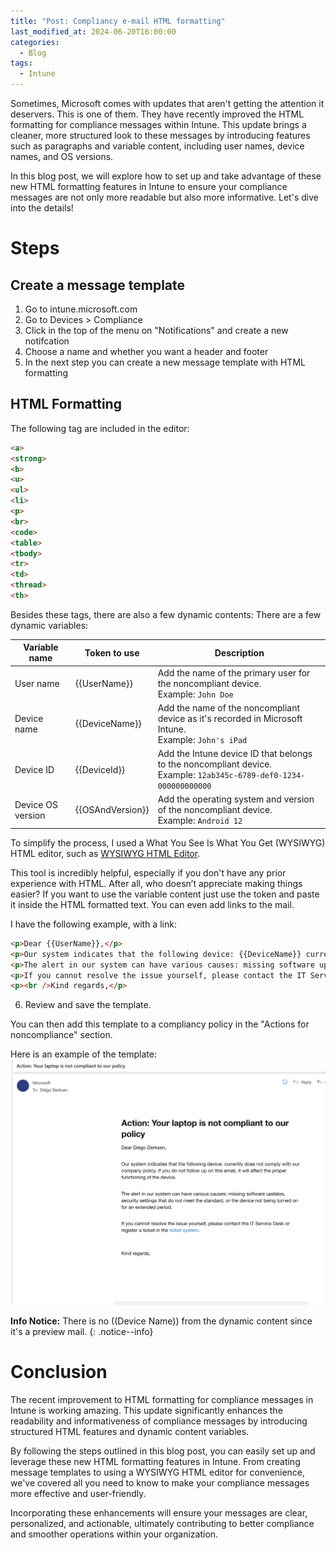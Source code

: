 ```yaml
---
title: "Post: Compliancy e-mail HTML formatting"
last_modified_at: 2024-06-20T16:00:00
categories:
  - Blog
tags:
  - Intune
---
```


Sometimes, Microsoft comes with updates that aren't getting the attention it deservers. This is one of them. They have recently improved the HTML formatting for compliance messages within Intune. This update brings a cleaner, more structured look to these messages by introducing features such as paragraphs and variable content, including user names, device names, and OS versions.

In this blog post, we will explore how to set up and take advantage of these new HTML formatting features in Intune to ensure your compliance messages are not only more readable but also more informative. Let's dive into the details!


# Steps

## Create a message template

1. Go to intune.microsoft.com
2. Go to Devices > Compliance
3. Click in the top of the menu on "Notifications" and create a new notifcation
4. Choose a name and whether you want a header and footer
5. In the next step you can create a new message template with HTML formatting

## HTML Formatting

The following tag are included in the editor:

```HTML
<a>
<strong>
<b>
<u>
<ul>
<li>
<p>
<br>
<code>
<table>
<tbody>
<tr>
<td>
<thread>
<th>
```

Besides these tags, there are also a few dynamic contents:
There are a few dynamic variables:

| Variable name     | Token to use     | Description                                                                                                            |
| ----------------- | ---------------- | ---------------------------------------------------------------------------------------------------------------------- |
| User name         | {{UserName}}     | Add the name of the primary user for the noncompliant device.  <br>Example: `John Doe`                                 |
| Device name       | {{DeviceName}}   | Add the name of the noncompliant device as it's recorded in Microsoft Intune.  <br>Example: `John's iPad`              |
| Device ID         | {{DeviceId}}     | Add the Intune device ID that belongs to the noncompliant device.  <br>Example: `12ab345c-6789-def0-1234-000000000000` |
| Device OS version | {{OSAndVersion}} | Add the operating system and version of the noncompliant device.  <br>Example: `Android 12`                            |



To simplify the process, I used a What You See Is What You Get (WYSIWYG) HTML editor, such as [WYSIWYG HTML Editor](https://wysiwyghtml.com/). 

This tool is incredibly helpful, especially if you don't have any prior experience with HTML. After all, who doesn’t appreciate making things easier? If you want to use the variable content just use the token and paste it inside the HTML formatted text. You can even add links to the mail.

I have the following example, with a link:

```HTML
<p>Dear {{UserName}},</p>
<p>Our system indicates that the following device: {{DeviceName}} currently does not comply with our company policy. If you do not follow up on this email, it will affect the proper functioning of the device.</p>
<p>The alert in our system can have various causes: missing software updates, security settings that do not meet the standard, or the device not being turned on for an extended period.</p>
<p>If you cannot resolve the issue yourself, please contact the IT Service Desk or register a ticket in the <a href="https://LinktoTicketSystem.com">ticket system</a>.</p>
<p><br />Kind regards,</p>
```

6. Review and save the template.


You can then add this template to a compliancy policy in the "Actions for noncompliance" section.


Here is an example of the template:
![Template example](/assets/images/Compliancy-e-mail-HTML-formatting/HTML_Formatting_Example_email.png)

**Info Notice:** There is no ((Device Name)) from the dynamic content since it's a preview mail.
{: .notice--info}

# Conclusion

The recent improvement to HTML formatting for compliance messages in Intune is working amazing. This update significantly enhances the readability and informativeness of compliance messages by introducing structured HTML features and dynamic content variables.

By following the steps outlined in this blog post, you can easily set up and leverage these new HTML formatting features in Intune. From creating message templates to using a WYSIWYG HTML editor for convenience, we've covered all you need to know to make your compliance messages more effective and user-friendly.

Incorporating these enhancements will ensure your messages are clear, personalized, and actionable, ultimately contributing to better compliance and smoother operations within your organization.
